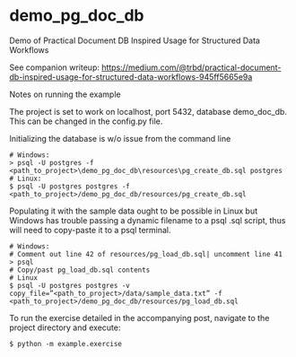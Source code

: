 # demo_pg_doc_db
Demo of Practical Document DB Inspired Usage for Structured Data Workflows


See companion writeup: https://medium.com/@trbd/practical-document-db-inspired-usage-for-structured-data-workflows-945ff5665e9a


Notes on running the example


The project is set to work on localhost, port 5432, database demo_doc_db. This can be changed in the config.py file.


Initializing the database is w/o issue from the command line

    # Windows: 
    > psql -U postgres -f <path_to_project>\demo_pg_doc_db\resources\pg_create_db.sql postgres
    # Linux: 
    $ psql -U postgres postgres -f <path_to_project>/demo_pg_doc_db/resources/pg_create_db.sql

Populating it with the sample data ought to be possible in Linux but Windows has trouble passing a dynamic filename to a psql .sql script, thus will need to copy-paste it to a psql terminal.

    # Windows:
    # Comment out line 42 of resources/pg_load_db.sql| uncomment line 41
    > psql
    # Copy/past pg_load_db.sql contents
    # Linux
    $ psql -U postgres postgres -v copy_file=”<path_to_project>/data/sample_data.txt” -f <path_to_project>/demo_pg_doc_db/resources/pg_load_db.sql

To run the exercise detailed in the accompanying post, navigate to the project directory and execute:

    $ python -m example.exercise
